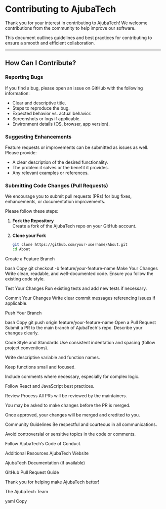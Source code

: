 # Contributing to AjubaTech

Thank you for your interest in contributing to AjubaTech! We welcome contributions from the community to help improve our software.

This document outlines guidelines and best practices for contributing to ensure a smooth and efficient collaboration.

---

## How Can I Contribute?

### Reporting Bugs

If you find a bug, please open an issue on GitHub with the following information:

- Clear and descriptive title.
- Steps to reproduce the bug.
- Expected behavior vs. actual behavior.
- Screenshots or logs if applicable.
- Environment details (OS, browser, app version).

### Suggesting Enhancements

Feature requests or improvements can be submitted as issues as well. Please provide:

- A clear description of the desired functionality.
- The problem it solves or the benefit it provides.
- Any relevant examples or references.

### Submitting Code Changes (Pull Requests)

We encourage you to submit pull requests (PRs) for bug fixes, enhancements, or documentation improvements.

Please follow these steps:

1. **Fork the Repository**  
   Create a fork of the AjubaTech repo on your GitHub account.

2. **Clone your Fork**  
   ```bash
   git clone https://github.com/your-username/About.git
   cd About
Create a Feature Branch

bash
Copy
git checkout -b feature/your-feature-name
Make Your Changes
Write clean, readable, and well-documented code. Ensure you follow the existing code style.

Test Your Changes
Run existing tests and add new tests if necessary.

Commit Your Changes
Write clear commit messages referencing issues if applicable.

Push Your Branch

bash
Copy
git push origin feature/your-feature-name
Open a Pull Request
Submit a PR to the main branch of AjubaTech's repo. Describe your changes clearly.

Code Style and Standards
Use consistent indentation and spacing (follow project conventions).

Write descriptive variable and function names.

Keep functions small and focused.

Include comments where necessary, especially for complex logic.

Follow React and JavaScript best practices.

Review Process
All PRs will be reviewed by the maintainers.

You may be asked to make changes before the PR is merged.

Once approved, your changes will be merged and credited to you.

Community Guidelines
Be respectful and courteous in all communications.

Avoid controversial or sensitive topics in the code or comments.

Follow AjubaTech’s Code of Conduct.

Additional Resources
AjubaTech Website

AjubaTech Documentation (if available)

GitHub Pull Request Guide

Thank you for helping make AjubaTech better!

The AjubaTech Team

yaml
Copy

